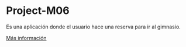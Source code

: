 # Project-M06

Es una aplicación donde el usuario hace una reserva para ir al gimnasio. 

[Más información](https://github.com/shahsawar/Project-M06/blob/main/Proyecto%20M06.pdf)
